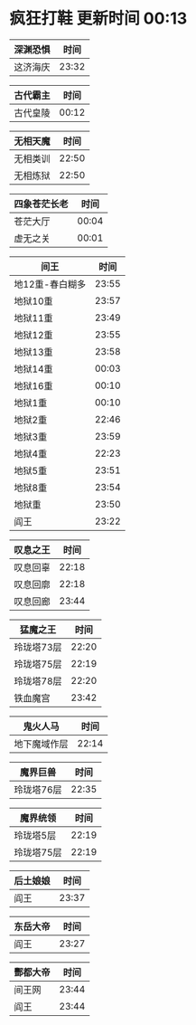 # 疯狂打鞋 更新时间 00:13

| 深渊恐惧   | 时间    |
|--------|-------|
| 这济海庆 | 23:32 |

| 古代霸主   | 时间    |
|--------|-------|
| 古代皇陵 | 00:12 |

| 无相天魔   | 时间    |
|--------|-------|
| 无相类训 | 22:50 |
| 无相炼狱 | 22:50 |

| 四象苍茫长老   | 时间    |
|--------|-------|
| 苍茫大厅 | 00:04 |
| 虚无之关 | 00:01 |

| 间王   | 时间    |
|--------|-------|
| 地12重-春白糊多 | 23:55 |
| 地狱10重 | 23:57 |
| 地狱11重 | 23:49 |
| 地狱12重 | 23:55 |
| 地狱13重 | 23:58 |
| 地狱14重 | 00:03 |
| 地狱16重 | 00:10 |
| 地狱1重 | 00:10 |
| 地狱2重 | 22:46 |
| 地狱3重 | 23:59 |
| 地狱4重 | 22:23 |
| 地狱5重 | 23:51 |
| 地狱8重 | 23:54 |
| 地狱重 | 23:50 |
| 阎王 | 23:22 |

| 叹息之王   | 时间    |
|--------|-------|
| 叹息回辜 | 22:18 |
| 叹息回廓 | 22:18 |
| 叹息回廊 | 23:44 |

| 猛魔之王   | 时间    |
|--------|-------|
| 玲珑塔73层 | 22:20 |
| 玲珑塔75层 | 22:19 |
| 玲珑塔78层 | 22:20 |
| 铁血魔宫 | 23:42 |

| 鬼火人马   | 时间    |
|--------|-------|
| 地下魔域作层 | 22:14 |

| 魔界巨兽   | 时间    |
|--------|-------|
| 玲珑塔76层 | 22:35 |

| 魔界统领   | 时间    |
|--------|-------|
| 玲珑塔5层 | 22:19 |
| 玲珑塔75层 | 22:19 |

| 后土娘娘   | 时间    |
|--------|-------|
| 阎王 | 23:37 |

| 东岳大帝   | 时间    |
|--------|-------|
| 阎王 | 23:27 |

| 酆都大帝   | 时间    |
|--------|-------|
| 间王网 | 23:44 |
| 阎王 | 23:44 |